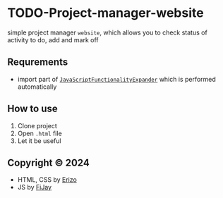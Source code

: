 # TODO-Project-manager-website
simple project manager `website`, which allows you to check status of activity to do, add and mark off


## Requrements
- import part of [`JavaScriptFunctionalityExpander`](https://github.com/SirFiJay/JavaScriptFunctionalityExpander/lib/DOM) which is performed automatically

## How to use
1) Clone project
2) Open `.html` file
3) Let it be useful

## Copyright &copy; 2024
- HTML, CSS by [Erizo](https://github.com/drerizo)
- JS by [FiJay](https://github.com/sirfijay)